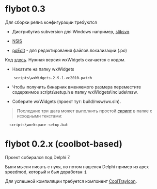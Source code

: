 

# flybot 0.3 #

Для сборки релиз конфигурации требуются

  * Дистрибутив subversion для Windows например, [sliksvn](http://www.sliksvn.com/en/download)

  * [NSIS](http://nsis.sourceforge.net/Download)

  * [poEdit](http://www.poedit.net/download.php) - для редактирования файлов локализации (.po)

Код [здесь](http://flybot.googlecode.com/svn/trunk). Нужная версия wxWidgets скачается с кодом.
  * Накатите на папку wxWidgets
```
    scripts\wxWidgets.2.9.1.vc2010.patch
```

  * Чтобы получить бинарник вменяемого размера переместите содержимое scripts\setup.h в папку wxWidgets\include\msw\.

  * Соберите wxWidgets (проект тут: build/msw/wx.sln).

> Последние три шага может выполнить простой [скрипт](http://code.google.com/p/flybot/source/browse/trunk/scripts/workspace-config.bat) в папке с исходными текстами:
```
  scripts\workspace-setup.bat
```

# flybot 0.2.x (coolbot-based) #

Проект собирался под Delphi 7.

Были мысли писать c нуля, но потом нашелся
Delphi пример из apex speedmod, который и был доработан :).

Для успешной компиляции требуется компонент [CoolTrayIcon](http://flybot.googlecode.com/files/CoolTrayIcon.zip).
